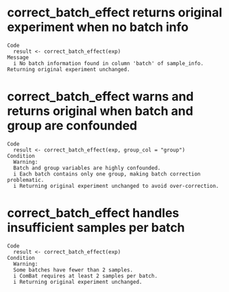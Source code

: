 # correct_batch_effect returns original experiment when no batch info

    Code
      result <- correct_batch_effect(exp)
    Message
      i No batch information found in column 'batch' of sample_info. Returning original experiment unchanged.

# correct_batch_effect warns and returns original when batch and group are confounded

    Code
      result <- correct_batch_effect(exp, group_col = "group")
    Condition
      Warning:
      Batch and group variables are highly confounded.
      i Each batch contains only one group, making batch correction problematic.
      i Returning original experiment unchanged to avoid over-correction.

# correct_batch_effect handles insufficient samples per batch

    Code
      result <- correct_batch_effect(exp)
    Condition
      Warning:
      Some batches have fewer than 2 samples.
      i ComBat requires at least 2 samples per batch.
      i Returning original experiment unchanged.

